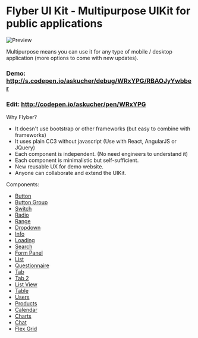 # Flyber UI Kit - Multipurpose UIKit for public applications

![Preview](http://res.cloudinary.com/nixar-work/image/upload/v1484388402/Screen_Shot_2017-01-14_at_12.17.31_PM.png)

Multipurpose means you can use it for any type of mobile / desktop application (more options to come with new updates).

### Demo: http://s.codepen.io/askucher/debug/WRxYPG/RBAOJyYwbber
### Edit: http://codepen.io/askucher/pen/WRxYPG

Why Flyber?

* It doesn't use bootstrap or other frameworks (but easy to combine with frameworks)
* It uses plain CC3 without javascript (Use with React, AngularJS or JQuery) 
* Each component is independent. (No need engineers to understand it)
* Each component is minimalistic but self-sufficient. 
* New reusable UX for demo website.
* Anyone can collaborate and extend the UIKit. 


Components:

*   [Button](http://s.codepen.io/askucher/debug/WRxYPG/RBAOJyYwbber#Button)
*   [Button Group](http://s.codepen.io/askucher/debug/WRxYPG/RBAOJyYwbber#Button_Group)
*   [Switch](http://s.codepen.io/askucher/debug/WRxYPG/RBAOJyYwbber#Switch)
*   [Radio](http://s.codepen.io/askucher/debug/WRxYPG/RBAOJyYwbber#Radio)
*   [Range](http://s.codepen.io/askucher/debug/WRxYPG/RBAOJyYwbber#Range)
*   [Dropdown](http://s.codepen.io/askucher/debug/WRxYPG/RBAOJyYwbber#Dropdown)
*   [Info](http://s.codepen.io/askucher/debug/WRxYPG/RBAOJyYwbber#Info)
*   [Loading](http://s.codepen.io/askucher/debug/WRxYPG/RBAOJyYwbber#Loading)
*   [Search](http://s.codepen.io/askucher/debug/WRxYPG/RBAOJyYwbber#Search)
*   [Form Panel](http://s.codepen.io/askucher/debug/WRxYPG/RBAOJyYwbber#Form_Panel)
*   [List](http://s.codepen.io/askucher/debug/WRxYPG/RBAOJyYwbber#List)
*   [Questionnaire](http://s.codepen.io/askucher/debug/WRxYPG/RBAOJyYwbber#Questionnaire)
*   [Tab](http://s.codepen.io/askucher/debug/WRxYPG/RBAOJyYwbber#Tab)
*   [Tab 2](http://s.codepen.io/askucher/debug/WRxYPG/RBAOJyYwbber#Tab_2)
*   [List View](http://s.codepen.io/askucher/debug/WRxYPG/RBAOJyYwbber#List_View)
*   [Table](http://s.codepen.io/askucher/debug/WRxYPG/RBAOJyYwbber#Table)
*   [Users](http://s.codepen.io/askucher/debug/WRxYPG/RBAOJyYwbber#Users)
*   [Products](http://s.codepen.io/askucher/debug/WRxYPG/RBAOJyYwbber#Products)
*   [Calendar](http://s.codepen.io/askucher/debug/WRxYPG/RBAOJyYwbber#Calendar)
*   [Charts](http://s.codepen.io/askucher/debug/WRxYPG/RBAOJyYwbber#Charts)
*   [Chat](http://s.codepen.io/askucher/debug/WRxYPG/RBAOJyYwbber#Chat)
*   [Flex Grid](http://s.codepen.io/askucher/debug/WRxYPG/RBAOJyYwbber#Flex_Grid)
